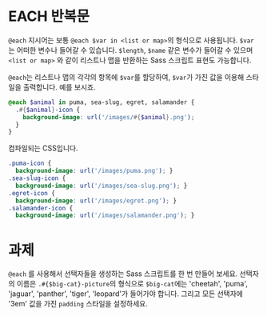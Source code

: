 # EACH 반복문

`@each` 지시어는 보통 `@each $var in <list or map>`의 형식으로 사용됩니다. `$var`는 어떠한 변수나 들어갈 수 있습니다. `$length`, `$name` 같은 변수가 들어갈 수 있으며 `<list or map>` 와 같이 리스트나 맵을 반환하는 Sass 스크립트 표현도 가능합니다.

`@each`는 리스트나 맵의 각각의 항목에 `$var`를 할당하여, `$var`가 가진 값을 이용해 스타일을 출력합니다. 예를 보시죠.

```scss
@each $animal in puma, sea-slug, egret, salamander {
  .#{$animal}-icon {
    background-image: url('/images/#{$animal}.png');
  }
}
```

컴파일되는 CSS입니다.

```css
.puma-icon {
  background-image: url('/images/puma.png'); }
.sea-slug-icon {
  background-image: url('/images/sea-slug.png'); }
.egret-icon {
  background-image: url('/images/egret.png'); }
.salamander-icon {
  background-image: url('/images/salamander.png'); }
```

# 과제

`@each` 를 사용해서 선택자들을 생성하는 Sass 스크립트를 한 번 만들어 보세요. 선택자의 이름은 `.#{$big-cat}-picture`의 형식으로 `$big-cat`에는 'cheetah', 'puma', 'jaguar', 'panther', 'tiger', 'leopard'가 들어가야 합니다. 그리고 모든 선택자에 '3em' 값을 가진 `padding` 스타일을 설정하세요.
